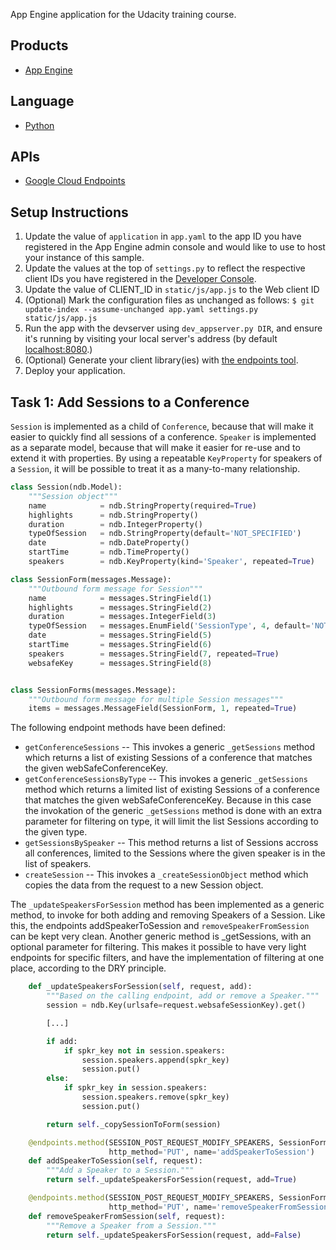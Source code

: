 App Engine application for the Udacity training course.

## Products
- [App Engine][1]

## Language
- [Python][2]

## APIs
- [Google Cloud Endpoints][3]

## Setup Instructions
1. Update the value of `application` in `app.yaml` to the app ID you
   have registered in the App Engine admin console and would like to use to host
   your instance of this sample.
1. Update the values at the top of `settings.py` to
   reflect the respective client IDs you have registered in the
   [Developer Console][4].
1. Update the value of CLIENT_ID in `static/js/app.js` to the Web client ID
1. (Optional) Mark the configuration files as unchanged as follows:
   `$ git update-index --assume-unchanged app.yaml settings.py static/js/app.js`
1. Run the app with the devserver using `dev_appserver.py DIR`, and ensure it's
   running by visiting your local server's address (by default [localhost:8080][5].)
1. (Optional) Generate your client library(ies) with [the endpoints tool][6].
1. Deploy your application.

## Task 1: Add Sessions to a Conference
`Session` is implemented as a child of `Conference`, because that will make it
easier to quickly find all sessions of a conference. `Speaker` is implemented as
a separate model, because that will make it easier for re-use and to extend it
with properties. By using a repeatable `KeyProperty` for speakers of a `Session`,
it will be possible to treat it as a many-to-many relationship.

```python
class Session(ndb.Model):
    """Session object"""
    name            = ndb.StringProperty(required=True)
    highlights      = ndb.StringProperty()
    duration        = ndb.IntegerProperty()
    typeOfSession   = ndb.StringProperty(default='NOT_SPECIFIED')
    date            = ndb.DateProperty()
    startTime       = ndb.TimeProperty()
    speakers        = ndb.KeyProperty(kind='Speaker', repeated=True)

class SessionForm(messages.Message):
    """Outbound form message for Session"""
    name            = messages.StringField(1)
    highlights      = messages.StringField(2)
    duration        = messages.IntegerField(3)
    typeOfSession   = messages.EnumField('SessionType', 4, default='NOT_SPECIFIED')
    date            = messages.StringField(5)
    startTime       = messages.StringField(6)
    speakers        = messages.StringField(7, repeated=True)
    websafeKey      = messages.StringField(8)


class SessionForms(messages.Message):
    """Outbound form message for multiple Session messages"""
    items = messages.MessageField(SessionForm, 1, repeated=True)
```

The following endpoint methods have been defined:

- `getConferenceSessions` -- This invokes a generic `_getSessions` method which
  returns a list of existing Sessions of a conference that matches the given
  webSafeConferenceKey.
- `getConferenceSessionsByType` -- This invokes a generic `_getSessions` method
  which returns a limited list of existing Sessions of a conference that matches
  the given webSafeConferenceKey. Because in this case the invokation of the
  generic `_getSessions` method is done with an extra parameter for filtering on
  type, it will limit the list Sessions according to the given type.
- `getSessionsBySpeaker` -- This method returns a list of Sessions accross all
  conferences, limited to the Sessions where the given speaker is in the list of
  speakers.
- `createSession` -- This invokes a `_createSessionObject` method which copies
  the data from the request to a new Session object.

The `_updateSpeakersForSession` method has been implemented as a generic method,
to invoke for both adding and removing Speakers of a Session. Like this, the
endpoints addSpeakerToSession and `removeSpeakerFromSession` can be kept very
clean. Another generic method is _getSessions, with an optional parameter for
filtering. This makes it possible to have very light endpoints for specific
filters, and have the implementation of filtering at one place, according to the
DRY principle.

```python
    def _updateSpeakersForSession(self, request, add):
        """Based on the calling endpoint, add or remove a Speaker."""
        session = ndb.Key(urlsafe=request.websafeSessionKey).get()

        [...]

        if add:
            if spkr_key not in session.speakers:
                session.speakers.append(spkr_key)
                session.put()
        else:
            if spkr_key in session.speakers:
                session.speakers.remove(spkr_key)
                session.put()

        return self._copySessionToForm(session)

    @endpoints.method(SESSION_POST_REQUEST_MODIFY_SPEAKERS, SessionForm,
                      http_method='PUT', name='addSpeakerToSession')
    def addSpeakerToSession(self, request):
        """Add a Speaker to a Session."""
        return self._updateSpeakersForSession(request, add=True)

    @endpoints.method(SESSION_POST_REQUEST_MODIFY_SPEAKERS, SessionForm,
                      http_method='PUT', name='removeSpeakerFromSession')
    def removeSpeakerFromSession(self, request):
        """Remove a Speaker from a Session."""
        return self._updateSpeakersForSession(request, add=False)
```

[1]: https://developers.google.com/appengine
[2]: http://python.org
[3]: https://developers.google.com/appengine/docs/python/endpoints/
[4]: https://console.developers.google.com/
[5]: https://localhost:8080/
[6]: https://developers.google.com/appengine/docs/python/endpoints/endpoints_tool
